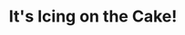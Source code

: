 ---
title: "It's Icing on the Cake!"
url: /saint-petersburg/its-icing-on-the-cake/
shop: confectionery
---